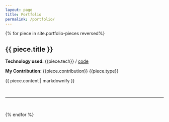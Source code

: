 ```yaml
---
layout: page
title: Portfolio
permalink: /portfolio/
---
```

{% for piece in site.portfolio-pieces reversed%}
  <h2>{{ piece.title }} </h2>
  

  <p><b>Technology used: </b>{{piece.tech}} / <a href="{{ piece.code }}"> code</a></p>
  <p><b>My Contribution: </b>{{piece.contribution}} {{piece.type}}</p>
  <p>{{ piece.content | markdownify }}</p>
  <br/>
  <hr>
  <br/>
  
{% endfor %}
